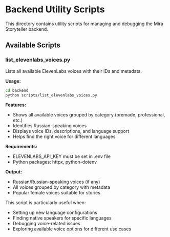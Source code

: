 # Backend Utility Scripts

This directory contains utility scripts for managing and debugging the Mira Storyteller backend.

## Available Scripts

### list_elevenlabs_voices.py
Lists all available ElevenLabs voices with their IDs and metadata.

**Usage:**
```bash
cd backend
python scripts/list_elevenlabs_voices.py
```

**Features:**
- Shows all available voices grouped by category (premade, professional, etc.)
- Identifies Russian-speaking voices
- Displays voice IDs, descriptions, and language support
- Helps find the right voice for different languages

**Requirements:**
- ELEVENLABS_API_KEY must be set in .env file
- Python packages: httpx, python-dotenv

**Output:**
- Russian/Russian-speaking voices (if any)
- All voices grouped by category with metadata
- Popular female voices suitable for stories

This script is particularly useful when:
- Setting up new language configurations
- Finding native speakers for specific languages
- Debugging voice-related issues
- Exploring available voice options for different use cases